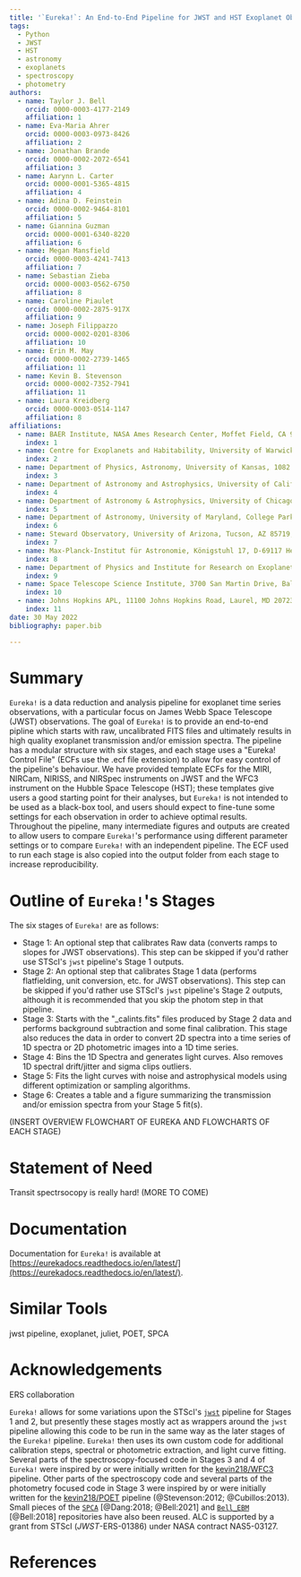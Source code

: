 ```yaml
---
title: '`Eureka!`: An End-to-End Pipeline for JWST and HST Exoplanet Observations'
tags:
  - Python
  - JWST
  - HST
  - astronomy
  - exoplanets
  - spectroscopy
  - photometry
authors:
  - name: Taylor J. Bell
    orcid: 0000-0003-4177-2149
    affiliation: 1
  - name: Eva-Maria Ahrer
    orcid: 0000-0003-0973-8426
    affiliation: 2
  - name: Jonathan Brande
    orcid: 0000-0002-2072-6541
    affiliation: 3
  - name: Aarynn L. Carter
    orcid: 0000-0001-5365-4815
    affiliation: 4
  - name: Adina D. Feinstein
    orcid: 0000-0002-9464-8101
    affiliation: 5
  - name: Giannina Guzman
    orcid: 0000-0001-6340-8220
    affiliation: 6
  - name: Megan Mansfield
    orcid: 0000-0003-4241-7413
    affiliation: 7
  - name: Sebastian Zieba
    orcid: 0000-0003-0562-6750
    affiliation: 8
  - name: Caroline Piaulet
    orcid: 0000-0002-2875-917X
    affiliation: 9
  - name: Joseph Filippazzo
    orcid: 0000-0002-0201-8306
    affiliation: 10
  - name: Erin M. May
    orcid: 0000-0002-2739-1465
    affiliation: 11
  - name: Kevin B. Stevenson
    orcid: 0000-0002-7352-7941
    affiliation: 11
  - name: Laura Kreidberg
    orcid: 0000-0003-0514-1147
    affiliation: 8
affiliations:
  - name: BAER Institute, NASA Ames Research Center, Moffet Field, CA 94035, USA
    index: 1
  - name: Centre for Exoplanets and Habitability, University of Warwick, Gibbet Hill Road, CV4 7AL Coventry, UK
    index: 2
  - name: Department of Physics, Astronomy, University of Kansas, 1082 Malott, 1251 Wescoe Hall Dr., Lawrence, KS 66045, USA
    index: 3
  - name: Department of Astronomy and Astrophysics, University of California, Santa Cruz, Santa Cruz, CA 95064, USA
    index: 4
  - name: Department of Astronomy & Astrophysics, University of Chicago, 5640 S. Ellis Avenue, Chicago, IL 60637, USA
    index: 5
  - name: Department of Astronomy, University of Maryland, College Park, MD USA
    index: 6
  - name: Steward Observatory, University of Arizona, Tucson, AZ 85719, USA
    index: 7
  - name: Max-Planck-Institut für Astronomie, Königstuhl 17, D-69117 Heidelberg, Germany
    index: 8
  - name: Department of Physics and Institute for Research on Exoplanets, Université de Montréal, Montreal, QC, Canada
    index: 9
  - name: Space Telescope Science Institute, 3700 San Martin Drive, Baltimore, MD 21218, USA
    index: 10
  - name: Johns Hopkins APL, 11100 Johns Hopkins Road, Laurel, MD 20723, USA
    index: 11
date: 30 May 2022
bibliography: paper.bib

---
```


# Summary

`Eureka!` is a data reduction and analysis pipeline for exoplanet time series observations, with a particular focus on James Webb Space Telescope (JWST) observations. The goal of `Eureka!` is to provide an end-to-end pipline which starts with raw, uncalibrated FITS files and ultimately results in high quality exoplanet transmission and/or emission spectra. The pipeline has a modular structure with six stages, and each stage uses a "Eureka! Control File" (ECFs use the .ecf file extension) to allow for easy control of the pipeline's behaviour. We have provided template ECFs for the MIRI, NIRCam, NIRISS, and NIRSpec instruments on JWST and the WFC3 instrument on the Hubble Space Telescope (HST); these templates give users a good starting point for their analyses, but `Eureka!` is not intended to be used as a black-box tool, and users should expect to fine-tune some settings for each observation in order to achieve optimal results. Throughout the pipeline, many intermediate figures and outputs are created to allow users to compare `Eureka!`'s performance using different parameter settings or to compare `Eureka!` with an independent pipeline. The ECF used to run each stage is also copied into the output folder from each stage to increase reproducibility.


# Outline of `Eureka!`'s Stages

The six stages of `Eureka!` are as follows:

- Stage 1: An optional step that calibrates Raw data (converts ramps to slopes for JWST observations). This step can be skipped if you'd rather use STScI's `jwst` pipeline's Stage 1 outputs.
- Stage 2: An optional step that calibrates Stage 1 data (performs flatfielding, unit conversion, etc. for JWST observations). This step can be skipped if you'd rather use STScI's `jwst` pipeline's Stage 2 outputs, although it is recommended that you skip the photom step in that pipeline.
- Stage 3: Starts with the "_calints.fits" files produced by Stage 2 data and performs background subtraction and some final calibration. This stage also reduces the data in order to convert 2D spectra into a time series of 1D spectra or 2D photometric images into a 1D time series.
- Stage 4: Bins the 1D Spectra and generates light curves. Also removes 1D spectral drift/jitter and sigma clips outliers.
- Stage 5: Fits the light curves with noise and astrophysical models using different optimization or sampling algorithms.
- Stage 6: Creates a table and a figure summarizing the transmission and/or emission spectra from your Stage 5 fit(s).

(INSERT OVERVIEW FLOWCHART OF EUREKA AND FLOWCHARTS OF EACH STAGE)


# Statement of Need

Transit spectrsocopy is really hard! (MORE TO COME)


# Documentation

Documentation for `Eureka!` is available at [https://eurekadocs.readthedocs.io/en/latest/](https://eurekadocs.readthedocs.io/en/latest/). 


# Similar Tools

jwst pipeline, exoplanet, juliet, POET, SPCA


# Acknowledgements

ERS collaboration

`Eureka!` allows for some variations upon the STScI's [`jwst`](https://github.com/spacetelescope/jwst) pipeline for Stages 1 and 2, but presently these stages mostly act as wrappers around the `jwst` pipeline allowing this code to be run in the same way as the later stages of the `Eureka!` pipeline. `Eureka!` then uses its own custom code for additional calibration steps, spectral or photometric extraction, and light curve fitting. Several parts of the spectroscopy-focused code in Stages 3 and 4 of `Eureka!` were inspired by or were initially written for the [kevin218/WFC3](https://github.com/kevin218/WFC3) pipeline. Other parts of the spectroscopy code and several parts of the photometry focused code in Stage 3 were inspired by or were initially written for the [kevin218/POET](https://github.com/kevin218/POET) pipeline (@Stevenson:2012; @Cubillos:2013). Small pieces of the [`SPCA`](https://github.com/lisadang27/SPCA) [@Dang:2018; @Bell:2021] and [`Bell_EBM`](https://github.com/taylorbell57/Bell_EBM) [@Bell:2018] repositories have also been reused. ALC is supported by a grant from STScI (_JWST_-ERS-01386) under NASA contract NAS5-03127.


# References
